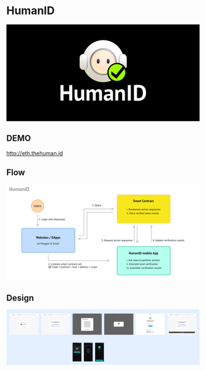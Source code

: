 # HumanID

![avatar](./design/cover.png)

## DEMO

http://eth.thehuman.id

## Flow

![avatar](./design/flow.png)

## Design

![avatar](./design/PoP_for_Scroll_Faucet_DEMO.png)
